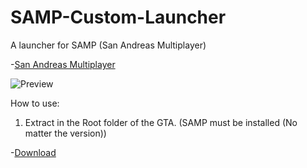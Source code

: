 # SAMP-Custom-Launcher
A launcher for SAMP (San Andreas Multiplayer)

  -[San Andreas Multiplayer](https://www.sa-mp.com/)

![Preview](https://i.imgur.com/9gP7U0Z.png)

How to use:

1) Extract in the Root folder of the GTA. (SAMP must be installed (No matter the version))

-[Download](https://github-production-release-asset-2e65be.s3.amazonaws.com/255463735/dd1d4880-7dc3-11ea-821a-65c7391a8250?X-Amz-Algorithm=AWS4-HMAC-SHA256&X-Amz-Credential=AKIAIWNJYAX4CSVEH53A%2F20200414%2Fus-east-1%2Fs3%2Faws4_request&X-Amz-Date=20200414T002812Z&X-Amz-Expires=300&X-Amz-Signature=df97a3906d1d3638fd320f3d068524b95d712e4ae532a45883a2a9e088c62457&X-Amz-SignedHeaders=host&actor_id=32405118&repo_id=255463735&response-content-disposition=attachment%3B%20filename%3DSAMP_CustomLauncher.zip&response-content-type=application%2Foctet-stream)
